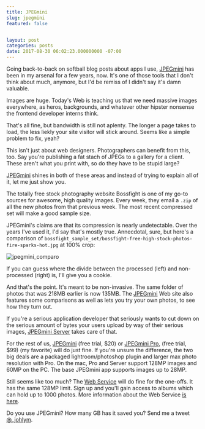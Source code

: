 ```yaml
---
title: JPEGmini
slug: jpegmini
featured: false


layout: post
categories: posts
date: 2017-08-30 06:02:23.000000000 -07:00
---
```


Going back-to-back on softball blog posts about apps I use, [JPEGmini](http://www.jpegmini.com) has been in my arsenal for a few years, now. It's one of those tools that I don't think about much, anymore, but I'd be remiss of I didn't say it's damn valuable.

Images are huge. Today's Web is teaching us that we need massive images everywhere, as heros, backgrounds, and whatever other hipster nonsense the frontend developer interns think.

That's all fine, but bandwidth is still not aplenty. The longer a page takes to load, the less liekly your site visitor will stick around. Seems like a simple problem to fix, yeah?

This isn't just about web designers. Photographers can benefit from this, too. Say you're publishing a fat stach of JPEGs to a gallery for a client. These aren't what you print with, so do they have to be stupid large?

[JPEGmini](http://www.jpegmini.com) shines in both of these areas and instead of trying to explain all of it, let me just show you.

The totally free stock photography website Bossfight is one of my go-to sources for awesome, high quality images. Every week, they email a `.zip` of all the new photos from that previous week. The most recent compressed set will make a good sample size.

JPEGmini's claims are that its compression is nearly undetectable. Over the years I've used it, I'd say that's mostly true. Annecdotal, sure, but here's a comparison of `bossfight_sample_set/bossfight-free-high-stock-photos-fire-sparks-hot.jpg` at 100% crop:

![jpegmini_comparo](/content/images/wp-content/uploads/2017/08/jpegmini_comparo.jpg)

If you can guess where the divide between the processed (left) and non-processed (right) is, I'll give you a cookie.

And that's the point. It's meant to be non-invasive. The same folder of photos that was 218MB earlier is now 135MB. The [JPEGmini](http://www.jpegmini.com) Web site also features some comparisons as well as lets you try your own photos, to see how they turn out.

If you're a serious application developer that seriously wants to cut down on the serious amount of bytes your users upload by way of their serious images, [JPEGmini Server](http://www.jpegmini.com/server) takes care of that.

For the rest of us, [JPEGmini](http://www.jpegmini.com/app) (free trial, $20) or [JPEGmini Pro](http://www.jpegmini.com/pro), (free trial, $99) (my favorite) will do just fine. If you're unsure the difference, the two big deals are a packaged lightroom/photoshop plugin and larger max photo resolution with Pro. On the mac, Pro and Server support 128MP images and 60MP on the PC. The base JPEGmini app supports images up to 28MP.

Still seems like too much? The [Web Service](http://www.jpegmini.com/main/shrink_photo) will do fine for the one-offs. It has the same 128MP limit. Sign up and you'll gain access to albums which can hold up to 1000 photos. More information about the Web Service [is here](http://www.jpegmini.com/main/faq#web_service).

Do you use JPEGmini? How many GB has it saved you? Send me a tweet [@\_johlym](https://twitter.com/_johlym).


